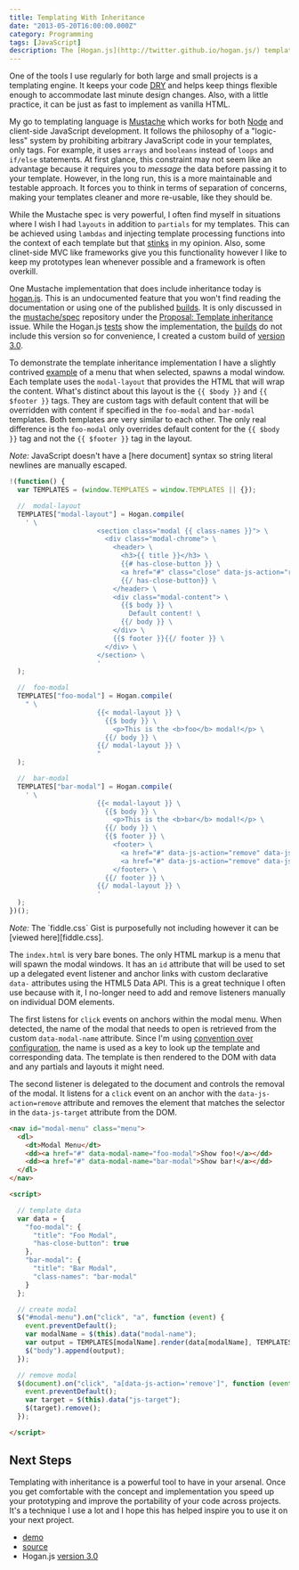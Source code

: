 ```yaml
---
title: Templating With Inheritance
date: "2013-05-20T16:00:00.000Z"
category: Programming
tags: [JavaScript]
description: The [Hogan.js](http://twitter.github.io/hogan.js/) templating engine extends the [Mustache](http://mustache.github.io/) spec by allowing inheritance. This lets you create layouts and [DRY](http://en.wikipedia.org/wiki/Don't_repeat_yourself) up your code without having to use an MVC library. ([demo](/examples/templating-with-inheritance/), [source](https://gist.github.com/urban/5881295))
---
```


One of the tools I use regularly for both large and small projects is a templating engine. It keeps your code [DRY][] and helps keep things flexible enough to accommodate last minute design changes. Also, with a little practice, it can be just as fast to implement as vanilla HTML.

My go to templating language is [Mustache][] which works for both [Node][] and client-side JavaScript development. It follows the philosophy of a "logic-less" system by prohibiting arbitrary JavaScript code in your templates, only tags. For example, it uses `arrays` and `booleans` instead of `loops` and `if/else` statements. At first glance, this constraint may not seem like an advantage because it requires you to _message_ the data before passing it to your template. However, in the long run, this is a more maintainable and testable approach. It forces you to think in terms of separation of concerns, making your templates cleaner and more re-usable, like they should be.

While the Mustache spec is very powerful, I often find myself in situations where I wish I had `layouts` in addition to `partials` for my templates. This can be achieved using `lambdas` and injecting template processing functions into the context of each template but that [stinks][] in my opinion. Also, some clinet-side MVC like frameworks give you this functionality however I like to keep my prototypes lean whenever possible and a framework is often overkill.

One Mustache implementation that does include inheritance today is [hogan.js][]. This is an undocumented feature that you won't find reading the documentation or using one of the published [builds][]. It is only discussed in the [mustache/spec][] repository under the [Proposal: Template inheritance][] issue. While the Hogan.js [tests][hogan.js tests] show the implementation, the [builds][] do not include this version so for convenience, I created a custom build of [version 3.0][].

To demonstrate the template inheritance implementation I have a slightly contrived [example][demo] of a menu that when selected, spawns a modal window. Each template uses the `modal-layout` that provides the HTML that will wrap the content. What's distinct about this layout is the `{{ $body }}` and `{{ $footer }}` tags. They are custom tags with default content that will be overridden with content if specified in the `foo-modal` and `bar-modal` templates. Both templates are very similar to each other. The only real difference is the `foo-modal` only overrides default content for the `{{ $body }}` tag and not the `{{ $footer }}` tag in the layout.

<div class="alert info">
  <em>Note:</em> JavaScript doesn't have a [here document] syntax so string literal newlines are manually escaped.
</div>

```js
!(function() {
  var TEMPLATES = (window.TEMPLATES = window.TEMPLATES || {});

  //  modal-layout
  TEMPLATES["modal-layout"] = Hogan.compile(
    ' \
                      <section class="modal {{ class-names }}"> \
                        <div class="modal-chrome"> \
                          <header> \
                            <h3>{{ title }}</h3> \
                            {{# has-close-button }} \
                            <a href="#" class="close" data-js-action="remove" data-js-target="body > .modal">X</a> \
                            {{/ has-close-button}} \
                          </header> \
                          <div class="modal-content"> \
                            {{$ body }} \
                              Default content! \
                            {{/ body }} \
                          </div> \
                          {{$ footer }}{{/ footer }} \
                        </div> \
                      </section> \
                      '
  );

  //  foo-modal
  TEMPLATES["foo-modal"] = Hogan.compile(
    " \
                      {{< modal-layout }} \
                        {{$ body }} \
                          <p>This is the <b>foo</b> modal!</p> \
                        {{/ body }} \
                      {{/ modal-layout }} \
                      "
  );

  //  bar-modal
  TEMPLATES["bar-modal"] = Hogan.compile(
    ' \
                      {{< modal-layout }} \
                        {{$ body }} \
                          <p>This is the <b>bar</b> modal!</p> \
                        {{/ body }} \
                        {{$ footer }} \
                          <footer> \
                            <a href="#" data-js-action="remove" data-js-target="body > .modal">Cancel</a> \
                            <a href="#" data-js-action="remove" data-js-target="body > .modal">Okay</a> \
                          </footer> \
                        {{/ footer }} \
                      {{/ modal-layout }} \
                      '
  );
})();
```

<div class="alert note">
  <em>Note:</em> The `fiddle.css` Gist is purposefully not including however it can be [viewed here][fiddle.css].
</div>

The `index.html` is very bare bones. The only HTML markup is a menu that will spawn the modal windows. It has an `id` attribute that will be used to set up a delegated event listener and anchor links with custom declarative `data-` attributes using the HTML5 Data API. This is a great technique I often use because with it, I no-longer need to add and remove listeners manually on individual DOM elements.

The first listens for `click` events on anchors within the modal menu. When detected, the name of the modal that needs to open is retrieved from the custom `data-modal-name` attribute. Since I'm using [convention over configuration], the name is used as a key to look up the template and corresponding data. The template is then rendered to the DOM with data and any partials and layouts it might need.

The second listener is delegated to the document and controls the removal of the modal. It listens for a `click` event on an anchor with the `data-js-action=remove` attribute and removes the element that matches the selector in the `data-js-target` attribute from the DOM.

```html
<nav id="modal-menu" class="menu">
  <dl>
    <dt>Modal Menu</dt>
    <dd><a href="#" data-modal-name="foo-modal">Show foo!</a></dd>
    <dd><a href="#" data-modal-name="bar-modal">Show bar!</a></dd>
  </dl>
</nav>

<script>

  // template data
  var data = {
    "foo-modal": {
      "title": "Foo Modal",
      "has-close-button": true
    },
    "bar-modal": {
      "title": "Bar Modal",
      "class-names": "bar-modal"
    }
  };

  // create modal
  $("#modal-menu").on("click", "a", function (event) {
    event.preventDefault();
    var modalName = $(this).data("modal-name");
    var output = TEMPLATES[modalName].render(data[modalName], TEMPLATES);
    $("body").append(output);
  });

  // remove modal
  $(document).on("click", "a[data-js-action='remove']", function (event) {
    event.preventDefault();
    var target = $(this).data("js-target");
    $(target).remove();
  });

</script>
```

## Next Steps

Templating with inheritance is a powerful tool to have in your arsenal. Once you get comfortable with the concept and implementation you speed up your prototyping and improve the portability of your code across projects. It's a technique I use a lot and I hope this has helped inspire you to use it on your next project.

* [demo][]
* [source][]
* Hogan.js [version 3.0][]

[frog]: http://frogdesign.com
[dry]: http://en.wikipedia.org/wiki/Don't_repeat_yourself "Don't repeat yourself"
[mustache]: http://mustache.github.io/ "Mustache templating language"
[node]: http://nodejs.org/ "Node.js"
[stinks]: http://en.wikipedia.org/wiki/Code_smell "code smells"
[proposal: template inheritance]: https://github.com/mustache/spec/issues/38
[mustache/spec]: https://github.com/mustache/spec
[github]: https://github.com/
[v2.0]: https://github.com/mustache/spec/issues?labels=v2.0.0&page=1&state=open
[hogan.js]: http://twitter.github.io/hogan.js/ "Hogan.js"
[builds]: https://github.com/twitter/hogan.js/tree/master/web/builds
[hogan.js tests]: https://github.com/twitter/hogan.js/blob/master/test/index.js
[version 3.0]: https://github.com/twitter/hogan.js/tree/master/web/builds/3.0.2
[jquery]: http://jquery.com/
[fiddle.css]: https://gist.github.com/urban/5579302#file-fiddle-css
[here document]: http://en.wikipedia.org/wiki/Here_document
[convention over configuration]: http://en.wikipedia.org/wiki/Convention_over_configuration
[demo]: http://jsfiddle.net/gh/gist/library/pure/5881295/
[source]: https://gist.github.com/urban/5881295
